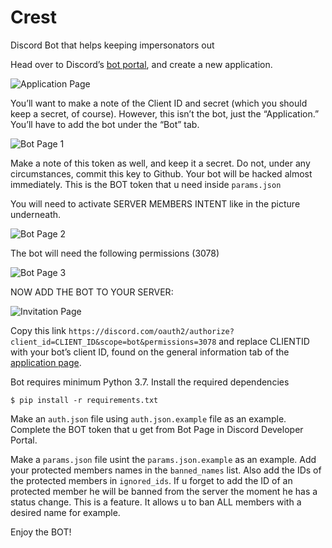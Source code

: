 # Crest
Discord Bot that helps keeping impersonators out

Head over to Discord’s [bot portal](https://discordapp.com/developers/applications/), and create a new application.

![Application Page](../assets/001_app.png)

You’ll want to make a note of the Client ID and secret (which you should keep a secret, of course).
However, this isn’t the bot, just the “Application.” You’ll have to add the bot under the “Bot” tab.

![Bot Page 1](../assets/002_bot1.png?raw=true)

Make a note of this token as well, and keep it a secret. Do not, under any circumstances, commit this key to Github.
Your bot will be hacked almost immediately. This is the BOT token that u need inside `params.json`

You will need to activate SERVER MEMBERS INTENT like in the picture underneath.

![Bot Page 2](../assets/003_bot2.png?raw=true)

The bot will need the following permissions (3078)

![Bot Page 3](../assets/004_bot3.png?raw=true)

NOW ADD THE BOT TO YOUR SERVER:

![Invitation Page](../assets/005_invitation_page.png?raw=true)

Copy this link `https://discord.com/oauth2/authorize?client_id=CLIENT_ID&scope=bot&permissions=3078` and replace CLIENTID
with your bot’s client ID, found on the general information tab of the [application page](https://discordapp.com/developers/applications/).

Bot requires minimum Python 3.7.
Install the required dependencies
```
$ pip install -r requirements.txt
```

Make an `auth.json` file using `auth.json.example` file as an example. Complete the BOT token that u get from Bot Page in Discord Developer Portal.

Make a `params.json` file usint the `params.json.example` as an example.
Add your protected members names in the `banned_names` list.
Also add the IDs of the protected members in `ignored_ids`.
If u forget to add the ID of an protected member he will be banned from the server the moment he has a status change.
This is a feature. It allows u to ban ALL members with a desired name for example.

Enjoy the BOT!
